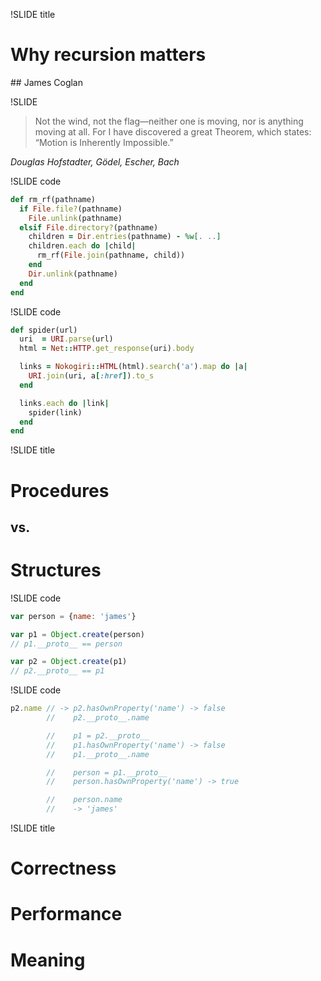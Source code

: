 !SLIDE title
# Why recursion matters
## James Coglan


!SLIDE

> Not the wind, not the flag—neither one is moving, nor is anything moving at
> all. For I have discovered a great Theorem, which states: “Motion is
> Inherently Impossible.”

<cite>Douglas Hofstadter, *Gödel, Escher, Bach*</cite>


!SLIDE code

```ruby
def rm_rf(pathname)
  if File.file?(pathname)
    File.unlink(pathname)
  elsif File.directory?(pathname)
    children = Dir.entries(pathname) - %w[. ..]
    children.each do |child|
      rm_rf(File.join(pathname, child))
    end
    Dir.unlink(pathname)
  end
end
```


!SLIDE code

```ruby
def spider(url)
  uri  = URI.parse(url)
  html = Net::HTTP.get_response(uri).body

  links = Nokogiri::HTML(html).search('a').map do |a|
    URI.join(uri, a[:href]).to_s
  end

  links.each do |link|
    spider(link)
  end
end
```


!SLIDE title

# Procedures
## vs.
# Structures


!SLIDE code

```js
var person = {name: 'james'}

var p1 = Object.create(person)
// p1.__proto__ == person

var p2 = Object.create(p1)
// p2.__proto__ == p1
```


!SLIDE code

```js
p2.name // -> p2.hasOwnProperty('name') -> false
        //    p2.__proto__.name

        //    p1 = p2.__proto__
        //    p1.hasOwnProperty('name') -> false
        //    p1.__proto__.name

        //    person = p1.__proto__
        //    person.hasOwnProperty('name') -> true

        //    person.name
        //    -> 'james'
```


!SLIDE title
# Correctness
# Performance
# Meaning
